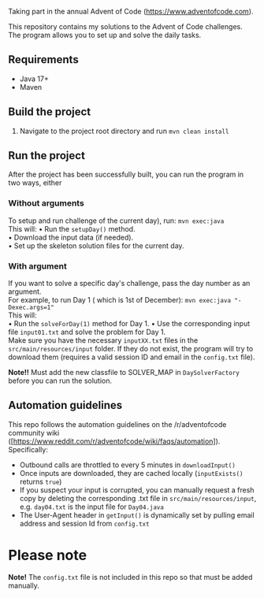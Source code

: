 Taking part in the annual Advent of Code (https://www.adventofcode.com).

This repository contains my solutions to the Advent of Code challenges. 
The program allows you to set up and solve the daily tasks. 

## Requirements 
- Java 17+
- Maven

## Build the project
1. Navigate to the project root directory and run `mvn clean install`

## Run the project
After the project has been successfully built, you can run the program in two ways, either

### Without arguments  
To setup and run challenge of the current day), run: `mvn exec:java`  
This will:
    • Run the `setupDay()` method.  
    • Download the input data (if needed).  
    • Set up the skeleton solution files for the current day.  

### With argument  
If you want to solve a specific day's challenge, pass the day number as an argument.  
For example, to run Day 1 ( which is 1st of December): `mvn exec:java "-Dexec.args=1"`  
This will:  
    • Run the `solveForDay(1)` method for Day 1.
    • Use the corresponding input file `input01.txt` and solve the problem for Day 1.  
Make sure you have the necessary `inputXX.txt` files in the `src/main/resources/input` folder. If they do not exist, the program will try to download them (requires a valid session ID and email in the `config.txt` file).  

**Note!!** Must add the new classfile to SOLVER_MAP in `DaySolverFactory` before you can run the solution.

## Automation guidelines
This repo follows the automation guidelines on the /r/adventofcode community wiki ([https://www.reddit.com/r/adventofcode/wiki/faqs/automation]). Specifically:
- Outbound calls are throttled to every 5 minutes in `downloadInput()`
- Once inputs are downloaded, they are cached locally (`inputExists()` returns `true`)
- If you suspect your input is corrupted, you can manually request a fresh copy by deleting the corresponding .txt file in `src/main/resources/input`, e.g. `day04.txt` is the input file for `Day04.java`
- The User-Agent header in `getInput()` is dynamically set by pulling email address and session Id from `config.txt`

# Please note
**Note!** The `config.txt` file is not included in this repo so that must be added manually.
